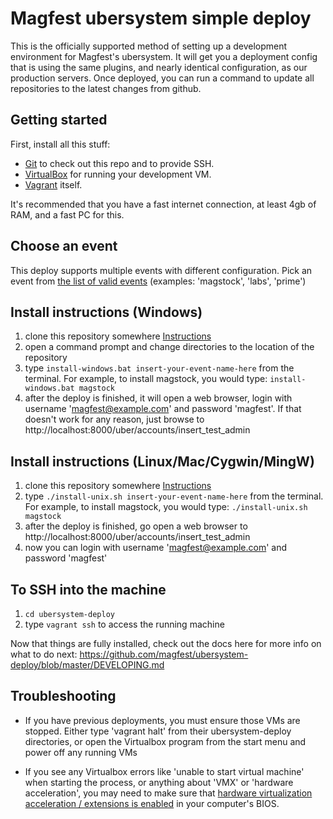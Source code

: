 # Magfest ubersystem simple deploy

This is the officially supported method of setting up a development environment for Magfest's ubersystem.  It will get you a deployment config that is using the same plugins, and nearly identical configuration, as our production servers.  Once deployed,
you can run a command to update all repositories to the latest changes from github.

## Getting started

First, install all this stuff:
* [Git](http://git-scm.com/) to check out this repo and to provide SSH.
* [VirtualBox](https://www.virtualbox.org/wiki/Downloads) for running your development VM.
* [Vagrant](http://www.vagrantup.com/downloads.html) itself.

It's recommended that you have a fast internet connection, at least 4gb of RAM, and a fast PC for this.

## Choose an event

This deploy supports multiple events with different configuration.  Pick an event from [the list of valid events](https://github.com/magfest/simple-rams-deploy/blob/master/valid_eventnames.txt) (examples: 'magstock', 'labs', 'prime')

## Install instructions (Windows)

1. clone this repository somewhere [Instructions](https://help.github.com/articles/cloning-a-repository/)
2. open a command prompt and change directories to the location of the repository
3. type ```install-windows.bat insert-your-event-name-here``` from the terminal.  For example, to install magstock, you would type: ```install-windows.bat magstock```
4. after the deploy is finished, it will open a web browser, login with username 'magfest@example.com' and password 'magfest'.  If that doesn't work for any reason, just browse to http://localhost:8000/uber/accounts/insert_test_admin

## Install instructions (Linux/Mac/Cygwin/MingW)

1. clone this repository somewhere [Instructions](https://help.github.com/articles/cloning-a-repository/)
2. type ```./install-unix.sh insert-your-event-name-here``` from the terminal.  
   For example, to install magstock, you would type: ```./install-unix.sh magstock```
3. after the deploy is finished, go open a web browser to http://localhost:8000/uber/accounts/insert_test_admin
4. now you can login with username 'magfest@example.com' and password 'magfest'

## To SSH into the machine

1. ```cd ubersystem-deploy```
2. type ```vagrant ssh``` to access the running machine

Now that things are fully installed, check out the docs here for more info on what to do next: 
https://github.com/magfest/ubersystem-deploy/blob/master/DEVELOPING.md
  
## Troubleshooting

* If you have previous deployments, you must ensure those VMs are stopped.  Either type 'vagrant halt' from their ubersystem-deploy directories, or open the  Virtualbox program from the start menu and power off any running VMs

* If you see any Virtualbox errors like 'unable to start virtual machine' when starting the process, or anything about 'VMX' or 'hardware acceleration', you may need to make sure that [hardware virtualization acceleration / extensions is enabled](https://www.google.com/webhp?sourceid=chrome-instant&ion=1&espv=2&ie=UTF-8#q=virtualbox%20vtx%20disabled%20in%20bios) in your computer's BIOS.
